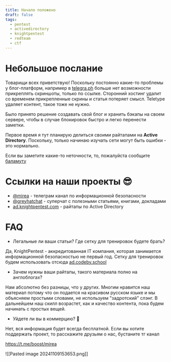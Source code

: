 ```yaml
---
title: Начало положено
draft: false
tags:
  - pentest
  - activedirectory
  - knightpentest
  - redteam
  - ctf
---
```

# Небольшое послание

Товарищи всех приветствую! Поскольку постоянно какие-то проблемы у блог-платформ, например в [telegra.ph](https://t.me/telegra.ph) больше нет возможности прикреплять скриншоты, только по ссылке. Сторонний хостинг удалит со временем прикрепленные скрины и статья потеряет смысл. Teletype удаляет контент, такое тоже не нужно. 

Было принято решение создавать свой блог и хранить бэкапы на своем сервере, чтобы в случае блокировок быстро и легко перенести заметки.

Первое время я тут планирую делиться своими райтапами на **Active Directory**. Поскольку, только начинаю изучать сети могут быть ошибки - это нормально. 

Если вы заметите какие-то неточности, то, пожалуйста сообщите [баламуту](https://t.me/babycallme)
# Ссылки на наши проекты 😎

- [@mirea](https://t.me/mirea) - телеграм канал по информационной безопасности
- [@greyhatchat](https://t.me/greyhatchat) - суперчат с полезными статьями, книгами, докладами
- [ad.knightpentest.com](https://ad.knightpentest.com) - райтапы по Active Directory

# FAQ

- Легальные ли ваши статьи? Где сетку для тренировок будете брать?
  
Да, KnightPentest - аккредитованная IT компания, которая занимается информационной безопасностью не первый год. Сетку для тренировок будем использовать отсюда [ad.codeby.school](https://ad.codeby.school)

-  Зачем нужны ваши райтапы, такого материала полно на англоблогах?
  
Нам абсолютно без разницы, что у других. Многим нравится наш материал потому что он подается на красивом русском языке и мы объясняем простыми словами, не используем "задротский" слэнг. В дальнейшем наш скилл возрастет, как и качество контента, пока будем начинать с простых вещей.

- Уйдете ли вы в коммерцию? 💸
  
Нет, вся информация будет всегда бесплатной. Если вы хотите поддержать проект, то расскажите друзьям о нас, бустаните тг канал

https://t.me/boost/mirea 

![[Pasted image 20241109153653.png]]
